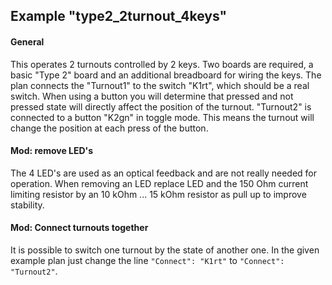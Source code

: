 ## Example "type2_2turnout_4keys"

#### General
This operates 2 turnouts controlled by 2 keys. Two boards are required, a basic "Type 2" board and an additional breadboard for wiring the keys. The plan connects the "Turnout1" to the switch "K1rt", which should be a real switch. When using a button you will determine that pressed and not pressed state will directly affect the position of the turnout. "Turnout2" is connected to a button "K2gn" in toggle mode. This means the turnout will change the position at each press of the button. 

#### Mod: remove LED's
The 4 LED's are used as an optical feedback and are not really needed for operation. When removing an LED replace LED and the 150 Ohm current limiting resistor by an 10 kOhm ... 15 kOhm resistor as pull up to improve stability.

#### Mod: Connect turnouts together
It is possible to switch one turnout by the state of another one. In the given example plan just change the line `"Connect": "K1rt"` to `"Connect": "Turnout2"`.
